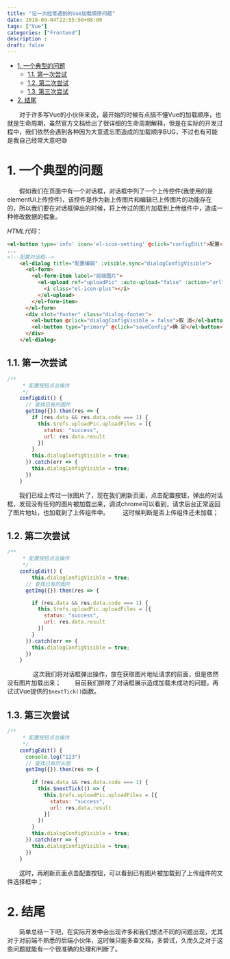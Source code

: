 ```yaml
---
title: "记一次经常遇到的Vue加载顺序问题"
date: 2018-09-04T22:55:50+08:00
tags: ["Vue"]
categories: ["Frontend"]
description : 
draft: false
---
```

<!-- TOC -->

- [1. 一个典型的问题](#1-一个典型的问题)
    - [1.1. 第一次尝试](#11-第一次尝试)
    - [1.2. 第二次尝试](#12-第二次尝试)
    - [1.3. 第三次尝试](#13-第三次尝试)
- [2. 结尾](#2-结尾)

<!-- /TOC -->
　　对于许多写Vue的小伙伴来说，最开始的时候有点搞不懂Vue的加载顺序，也就是生命周期，虽然官方文档给出了很详细的生命周期解释，但是在实际的开发过程中，我们依然会遇到各种因为大意遗忘而造成的加载顺序BUG，不过也有可能是我自己经常大意吧😅

# 1. 一个典型的问题

　　假如我们在页面中有一个对话框，对话框中列了一个上传控件(我使用的是elementUI上传控件)，该控件是作为新上传图片和编辑已上传图片的功能存在的，所以我们要在对话框弹出的时候，将上传过的图片加载到上传组件中，造成一种修改数据的假象。

*HTML代码*：

```html
<el-button type='info' icon='el-icon-setting' @click="configEdit">配置</el-button>
...
<!--配置对话框-->
    <el-dialog title="配置编辑" :visible.sync="dialogConfigVisible">
      <el-form>
        <el-form-item label="前端图片">
          <el-upload ref="uploadPic" :auto-upload="false" :action="url" name="file">
            <i class="el-icon-plus"></i>
          </el-upload>
        </el-form-item>
      </el-form>
      <div slot="footer" class="dialog-footer">
        <el-button @click="dialogConfigVisible = false">取 消</el-button>
        <el-button type="primary" @click="saveConfig">确 定</el-button>
      </div>
    </el-dialog>
```

## 1.1. 第一次尝试

```javascript
/**
     * 配置按钮点击操作
     */
    configEdit() {
      // 查找已有的图片
      getImg({}).then(res => {
        if (res.data && res.data.code === 1) {
          this.$refs.uploadPic.uploadFiles = [{
            status: "success",
            url: res.data.result
          }]
        }
        this.dialogConfigVisible = true;
      }).catch(err => {
        this.dialogConfigVisible = true;
      })
    }
```

　　我们已经上传过一张图片了，现在我们刷新页面，点击配置按钮，弹出的对话框，发现没有任何的图片被加载出来，调试chrome可以看到，请求后台正常返回了图片地址，也加载到了上传组件中。
　　这时候判断是否上传组件还未加载；

## 1.2. 第二次尝试

```javascript
/**
     * 配置按钮点击操作
     */
    configEdit() {
        this.dialogConfigVisible = true;
      // 查找已有的图片
      getImg({}).then(res => {

        if (res.data && res.data.code === 1) {
          this.$refs.uploadPic.uploadFiles = [{
            status: "success",
            url: res.data.result
          }]
        }
      }).catch(err => {
        this.dialogConfigVisible = true;
      })
    }
```
　　
　　这次我们将对话框弹出操作，放在获取图片地址请求的前面，但是依然没有图片加载出来；
　　目前我们排除了对话框展示造成加载未成功的问题，再试试Vue提供的`$nextTick()`函数。

## 1.3. 第三次尝试

```javascript
/**
     * 配置按钮点击操作
     */
    configEdit() {
      console.log("123")
      // 查找已有的头图
      getImg({}).then(res => {
        
        if (res.data && res.data.code === 1) {
          this.$nextTick(() => {
            this.$refs.uploadPic.uploadFiles = [{
              status: "success",
              url: res.data.result
            }]
          })
        }
        this.dialogConfigVisible = true;
      }).catch(err => {
        this.dialogConfigVisible = true;
      })
    }
```  

　　这时，再刷新页面点击配置按钮，可以看到已有图片被加载到了上传组件的文件选择框中；  

# 2. 结尾

　　简单总结一下吧，在实际开发中会出现许多和我们想法不同的问题出现，尤其对于对前端不熟悉的后端小伙伴，这时候只能多查文档，多尝试，久而久之对于这些问题就能有一个很准确的处理和判断了。 